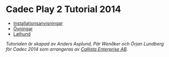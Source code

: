 Cadec Play 2 Tutorial 2014
====================

* [Installationsanvisningar](https://github.com/callistaenterprise/cadec-2014-play2/wiki/Installationsanvisningar)
* [Övningar](https://github.com/callistaenterprise/cadec-2014-play2/wiki/Övningar)
* [Lathund](https://github.com/callistaenterprise/cadec-2014-play2/wiki/Lathund)


*Tutorialen är skapad av Anders Asplund, Pär Wenåker och Örjan Lundberg för Cadec 2014 som arrangeras av [Callista Enterprise AB](http://callistaenterprise.se/).*
